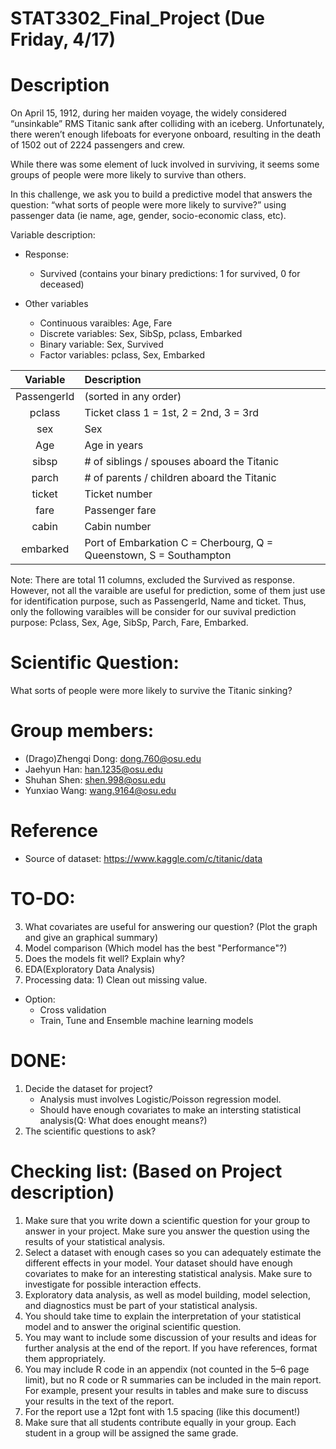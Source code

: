 # STAT3302_Final_Project (Due Friday, 4/17)

# Description
On April 15, 1912, during her maiden voyage, the widely considered “unsinkable” RMS Titanic sank after colliding with an iceberg. Unfortunately, there weren’t enough lifeboats for everyone onboard, resulting in the death of 1502 out of 2224 passengers and crew.

While there was some element of luck involved in surviving, it seems some groups of people were more likely to survive than others.

In this challenge, we ask you to build a predictive model that answers the question: “what sorts of people were more likely to survive?” using passenger data (ie name, age, gender, socio-economic class, etc).

Variable description:  

* Response: 
    + Survived (contains your binary predictions: 1 for survived, 0 for deceased) 

* Other variables 
   + Continuous varaibles: Age, Fare
   + Discrete variables: Sex, SibSp, pclass, Embarked
   + Binary variable: Sex, Survived
   + Factor variables: pclass, Sex, Embarked

|Variable| Description|
|:--------:|:----------|
|PassengerId| (sorted in any order)|
|pclass|	Ticket class	1 = 1st, 2 = 2nd, 3 = 3rd|
|sex|	Sex	|
|Age|	Age in years	|
|sibsp|	# of siblings / spouses aboard the Titanic	|
|parch|	# of parents / children aboard the Titanic	|
|ticket|	Ticket number	|
|fare|	Passenger fare	|
|cabin|	Cabin number|	
|embarked|	Port of Embarkation	C = Cherbourg, Q = Queenstown, S = Southampton|

Note: There are total 11 columns, excluded the Survived as response. However, not all the varaible are useful for prediction, some of them just use for identification purpose, such as PassengerId, Name and ticket. Thus, only the following varaibles will be consider for our suvival prediction purpose: Pclass, Sex, Age, SibSp, Parch, Fare, Embarked.

# Scientific Question:
What sorts of people were more likely to survive the Titanic sinking?

# Group members:
* (Drago)Zhengqi Dong: dong.760@osu.edu
* Jaehyun Han: han.1235@osu.edu
* Shuhan Shen: shen.998@osu.edu
* Yunxiao Wang: wang.9164@osu.edu

# Reference
* Source of dataset: https://www.kaggle.com/c/titanic/data

# TO-DO:
3. What covariates are useful for answering our question? (Plot the graph and give an graphical summary)
4. Model comparison (Which model has the best "Performance"?)
5. Does the models fit well? Explain why?
6. EDA(Exploratory Data Analysis)
7. Processing data: 1) Clean out missing value.
* Option:
   + Cross validation
   + Train, Tune and Ensemble machine learning models


# DONE:
1. Decide the dataset for project? 
    * Analysis must involves Logistic/Poisson regression model. 
    * Should have enough covariates to make an intersting statistical analysis(Q: What does enought means?)
2. The scientific questions to ask?

# Checking list: (Based on Project description)
1. Make sure that you write down a scientific question for your group to answer in your
project. Make sure you answer the question using the results of your statistical analysis.
2. Select a dataset with enough cases so you can adequately estimate the different effects in
your model. Your dataset should have enough covariates to make for an interesting statistical
analysis. Make sure to investigate for possible interaction effects.
3. Exploratory data analysis, as well as model building, model selection, and diagnostics must
be part of your statistical analysis.
4. You should take time to explain the interpretation of your statistical model and to answer
the original scientific question.
5. You may want to include some discussion of your results and ideas for further analysis at
the end of the report. If you have references, format them appropriately.
6. You may include R code in an appendix (not counted in the 5–6 page limit), but no R code
or R summaries can be included in the main report. For example, present your results in
tables and make sure to discuss your results in the text of the report.
7. For the report use a 12pt font with 1.5 spacing (like this document!)
8. Make sure that all students contribute equally in your group. Each student in a group will
be assigned the same grade.

